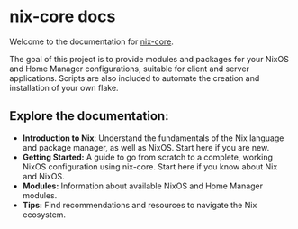 # nix-core docs

Welcome to the documentation for [nix-core](https://github.com/sid115/nix-core).

The goal of this project is to provide modules and packages for your NixOS and Home Manager configurations, suitable for client and server applications. Scripts are also included to automate the creation and installation of your own flake.

## Explore the documentation:

- **Introduction to Nix**: Understand the fundamentals of the Nix language and package manager, as well as NixOS. Start here if you are new.
- **Getting Started:** A guide to go from scratch to a complete, working NixOS configuration using nix-core. Start here if you know about Nix and NixOS.
- **Modules:** Information about available NixOS and Home Manager modules.
- **Tips:** Find recommendations and resources to navigate the Nix ecosystem.
